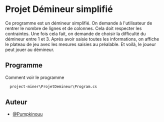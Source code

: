 # Projet Démineur simplifié

Ce programme est un démineur simplifié. On demande à l'utilisateur de rentrer le nombre de lignes et de colonnes. Cela doit respecter les contraintes. Une fois cela fait, on demande de choisir la difficulté du démineur entre 1 et 3. Après avoir saisie toutes les informations, on affiche le plateau de jeu avec les mesures saisies au préalable. Et voilà, le joueur peut jouer au démineur.

## Programme 

Comment voir le programme

```bash
  project-miner\ProjetDemineur\Program.cs
```
    
## Auteur

- [@Pumpkinouu](https://github.com/Pumpkinouu)
